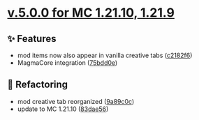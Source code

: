 # [v.5.0.0 for MC 1.21.10, 1.21.9](https://github.com/XxRexRaptorxX/ExtraGems/compare/v.5.0.0-dev1...v.5.0.0-dev6)

## ✨ Features

- mod items now also appear in vanilla creative tabs ([c2182f6](https://github.com/XxRexRaptorxX/ExtraGems/commit/c2182f612500f692649fc73696cd073843b28b0e))
- MagmaCore integration ([75bdd0e](https://github.com/XxRexRaptorxX/ExtraGems/commit/75bdd0e43045ba39ea7b04606c0eab5d28f3e3a9))

## 🔨 Refactoring

- mod creative tab reorganized ([9a89c0c](https://github.com/XxRexRaptorxX/ExtraGems/commit/9a89c0c428a557d60c85a21a18c65d29dfb3ab48))
- update to MC 1.21.10 ([83dae56](https://github.com/XxRexRaptorxX/ExtraGems/commit/83dae56551b3d345500586c4805101403bbe6ec8))

